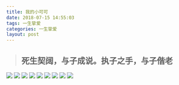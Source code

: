 ```yaml
---
title: 我的小可可
date: 2018-07-15 14:55:03
tags: 一生挚爱
categories: 一生挚爱
layout: post
---
```


> ## 死生契阔，与子成说。执子之手，与子偕老


<img src="http://resource.cmdapps.com/2018/07/keke1.jpg">
<img src="http://resource.cmdapps.com/1.jpg">
<img src="http://resource.cmdapps.com/2018/07/keke2.jpg">
<img src="http://resource.cmdapps.com/2018/07/keke4.jpg">
<img src="http://resource.cmdapps.com/2018/07/keke5.jpg">
<img src="http://resource.cmdapps.com/2018/07/keke6.jpg">
<img src="http://resource.cmdapps.com/2018/07/keke7.jpg">
<img src="http://resource.cmdapps.com/2018/07/keke8.jpg">
<img src="http://resource.cmdapps.com/2018/07/keke9.jpg">
